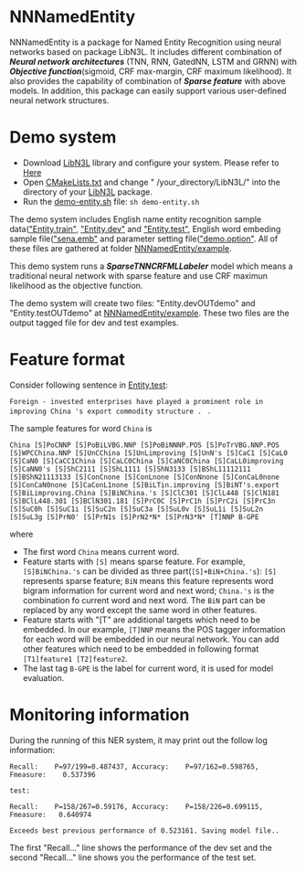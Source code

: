 NNNamedEntity
======
NNNamedEntity is a package for Named Entity Recognition using neural networks based on package LibN3L. It includes different combination of ***Neural network architectures*** (TNN, RNN, GatedNN, LSTM and GRNN) with ***Objective function***(sigmoid, CRF max-margin, CRF maximum likelihood). It also provides the capability of combination of ***Sparse feature*** with above models. In addition, this package can easily support various user-defined neural network structures.

Demo system
======
* Download [LibN3L](https://github.com/SUTDNLP/LibN3L) library and configure your system. Please refer to [Here](https://github.com/SUTDNLP/LibN3L)
* Open [CMakeLists.txt](CMakeLists.txt) and change " /your_directory/LibN3L/" into the directory of your [LibN3L](https://github.com/SUTDNLP/LibN3L) package.
* Run the [demo-entity.sh](demo-entity.sh) file: `sh demo-entity.sh`

The demo system includes English name entity recognition sample data(["Entity.train"](example/Entity.train), ["Entity.dev"](example/Entity.dev) and ["Entity.test"](example/Entity.test), English word embeding sample file(["sena.emb"](example/sena.emb) and parameter setting file(["demo.option"](example/demo.option). All of these files are gathered at folder [NNNamedEntity/example](example).
 
This demo system runs a ***SparseTNNCRFMLLabeler*** model which means a traditional neural network with sparse feature and use CRF maximun likelihood as the objective function. 

The demo system will create two files: "Entity.devOUTdemo" and "Entity.testOUTdemo" at [NNNamedEntity/example](example). These two files are the output tagged file for dev and test examples.

Feature format
======
Consider following sentence in [Entity.test](example/Entity.test):

`Foreign - invested enterprises have played a prominent role in improving China 's export commodity structure . ` . 

The sample features for word `China` is 

`China [S]PoCNNP [S]PoBiLVBG.NNP [S]PoBiNNNP.POS [S]PoTrVBG.NNP.POS [S]WPCChina.NNP [S]UnCChina [S]UnLimproving [S]UnN's [S]CaC1 [S]CaL0 [S]CaN0 [S]CaCC1China [S]CaLC0China [S]CaNC0China [S]CaLL0improving [S]CaNN0's [S]ShC2111 [S]ShL1111 [S]ShN3133 [S]BShL11112111 [S]BShN21113133 [S]ConCnone [S]ConLnone [S]ConNnone [S]ConCaL0none [S]ConCaN0none [S]CaConL1none [S]BiLTin.improving [S]BiNT's.export [S]BiLimproving.China [S]BiNChina.'s [S]ClC301 [S]ClL448 [S]ClN181 [S]BClL448.301 [S]BClN301.181 [S]PrC0C [S]PrC1h [S]PrC2i [S]PrC3n [S]SuC0h [S]SuC1i [S]SuC2n [S]SuC3a [S]SuL0v [S]SuL1i [S]SuL2n [S]SuL3g [S]PrN0' [S]PrN1s [S]PrN2*N* [S]PrN3*N* [T]NNP B-GPE`

where

* The first word `China` means current word.
* Feature starts with `[S]` means sparse feature. For example, `[S]BiNChina.'s` can be divided as three part(`[S]+BiN+China.'s`): `[S]` represents sparse feature; `BiN` means this feature represents word bigram information for current word and next word; `China.'s` is the combination fo current word and next word. The `BiN` part can be replaced by any word except the same word in other features.
* Feature starts with "[T" are additional targets which need to be embedded. In our example, `[T]NNP` means the POS tagger information for each word will be embedded in our neural network. You can add other features which need to be embedded in following format `[T1]feature1 [T2]feature2`.
* The last tag `B-GPE` is the label for current word, it is used for model evaluation.


Monitoring information
=====
During the running of this NER system, it may print out the follow log information:

`Recall:	P=97/199=0.487437, Accuracy:	P=97/162=0.598765, Fmeasure:	0.537396`

`test:`

`Recall:	P=158/267=0.59176, Accuracy:	P=158/226=0.699115, Fmeasure:	0.640974`

`Exceeds best previous performance of 0.523161. Saving model file..`

The first "Recall..." line shows the performance of the dev set and the second "Recall..." line shows 
you the performance of the test set.
